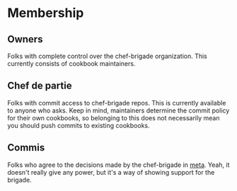 # Membership

## Owners

Folks with complete control over the chef-brigade organization. This currently consists of cookbook maintainers.

## Chef de partie

Folks with commit access to chef-brigade repos. This is currently available to anyone who asks. Keep in mind, maintainers determine the commit policy for their own cookbooks, so belonging to this does not necessarily mean you should push commits to existing cookbooks.

## Commis

Folks who agree to the decisions made by the chef-brigade in [meta](https://github.com/chef-brigade/meta). Yeah, it doesn't really give any power, but it's a way of showing support for the brigade.

